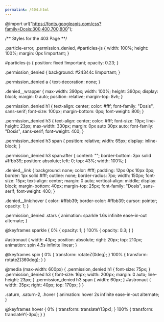 ```yaml
---
permalink: /404.html
---
```


@import url("https://fonts.googleapis.com/css?family=Dosis:300,400,700,800");

/** Styles for the 403 Page **/

.particle-error,
.permission_denied,
#particles-js {
  width: 100%;
  height: 100%;
  margin: 0px !important;
}

#particles-js {
  position: fixed !important;
  opacity: 0.23;
}

.permission_denied {
  background: #24344c !important;
}

.permission_denied a {
  text-decoration: none;
}

.denied__wrapper {
  max-width: 390px;
  width: 100%;
  height: 390px;
  display: block;
  margin: 0 auto;
  position: relative;
  margin-top: 8vh;
}

.permission_denied h1 {
  text-align: center;
  color: #fff;
  font-family: "Dosis", sans-serif;
  font-size: 100px;
  margin-bottom: 0px;
  font-weight: 800;
}

.permission_denied h3 {
  text-align: center;
  color: #fff;
  font-size: 19px;
  line-height: 23px;
  max-width: 330px;
  margin: 0px auto 30px auto;
  font-family: "Dosis", sans-serif;
  font-weight: 400;
}

.permission_denied h3 span {
  position: relative;
  width: 65px;
  display: inline-block;
}

.permission_denied h3 span:after {
  content: "";
  border-bottom: 3px solid #ffbb39;
  position: absolute;
  left: 0;
  top: 43%;
  width: 100%;
}

.denied__link {
  background: none;
  color: #fff;
  padding: 12px 0px 10px 0px;
  border: 1px solid #fff;
  outline: none;
  border-radius: 7px;
  width: 150px;
  font-size: 15px;
  text-align: center;
  margin: 0 auto;
  vertical-align: middle;
  display: block;
  margin-bottom: 40px;
  margin-top: 25px;
  font-family: "Dosis", sans-serif;
  font-weight: 400;
}

.denied__link:hover {
  color: #ffbb39;
  border-color: #ffbb39;
  cursor: pointer;
  opacity: 1;
}

.permission_denied .stars {
  animation: sparkle 1.6s infinite ease-in-out alternate;
}

@keyframes sparkle {
  0% {
    opacity: 1;
  }
  100% {
    opacity: 0.3;
  }
}

#astronaut {
  width: 43px;
  position: absolute;
  right: 20px;
  top: 210px;
  animation: spin 4.5s infinite linear;
}

@keyframes spin {
  0% {
    transform: rotateZ(0deg);
  }
  100% {
    transform: rotateZ(360deg);
  }
}

@media (max-width: 600px) {
  .permission_denied h1 {
    font-size: 75px;
  }
  .permission_denied h3 {
    font-size: 16px;
    width: 200px;
    margin: 0 auto;
    line-height: 23px;
  }
  .permission_denied h3 span {
    width: 60px;
  }
  #astronaut {
    width: 35px;
    right: 40px;
    top: 170px;
  }
}

.saturn,
.saturn-2,
.hover {
  animation: hover 2s infinite ease-in-out alternate;
}

@keyframes hover {
  0% {
    transform: translateY(3px);
  }
  100% {
    transform: translateY(-3px);
  }
}
